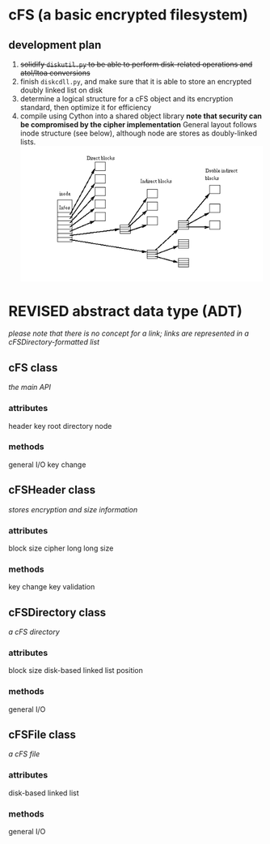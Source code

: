 # cFS (a basic encrypted filesystem)
## development plan
1. ~~solidify `diskutil.py` to be able to perform disk-related operations and atol/ltoa conversions~~
2. finish `diskcdll.py`, and make sure that it is able to store an encrypted doubly linked list on disk
3. determine a logical structure for a cFS object and its encryption standard, then optimize it for efficiency
4. compile using Cython into a shared object library
**note that security can be compromised by the cipher implementation**
General layout follows inode structure (see below), although node are stores as doubly-linked lists.
![](tmp.png?raw=true)

# REVISED abstract data type (ADT)
*please note that there is no concept for a link; links are represented in a cFSDirectory-formatted list*
## cFS class
*the main API*
### attributes
header
key
root directory
node
### methods
general I/O
key change

## cFSHeader class
*stores encryption and size information*
### attributes
block size
cipher
long long size
### methods
key change
key validation

## cFSDirectory class
*a cFS directory*
### attributes
block size
disk-based linked list
position
### methods
general I/O

## cFSFile class
*a cFS file*
### attributes
disk-based linked list
### methods
general I/O
